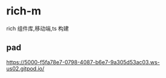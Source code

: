 # rich-m

rich 组件库,移动端,ts 构建

## pad

https://5000-f5fa78e7-0798-4087-b6e7-9a305d53ac03.ws-us02.gitpod.io/


